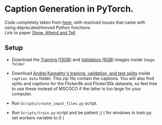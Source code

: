 # Caption Generation in PyTorch.

Code completely taken from [here]("https://github.com/sgrvinod/a-PyTorch-Tutorial-to-Image-Captioning?fbclid=IwAR1yrSMIODRjfs4Nj12lhexf1Djn5J3d23-GTFNkymDYUvaeAAkddlGWnAQ"),  with resolved issues that came with using deprecated/moved Python functions.  
Link to paper [Show, Attend and Tell]("https://arxiv.org/abs/1502.03044")

## Setup
- Download the [Training (13GB)](http://images.cocodataset.org/zips/train2014.zip) and [Validation (6GB)](http://images.cocodataset.org/zips/val2014.zip) images inside ```Image folder```

- Download [Andrej Karpathy's training, validation, and test splits](http://cs.stanford.edu/people/karpathy/deepimagesent/caption_datasets.zip) inside ```caption data``` folder. This zip file contain the captions. You will also find splits and captions for the Flicker8k and Flicker30k datasets, so feel free to use these instead of MSCOCO if the latter is too large for your computer.

- Run ```Scripts/create_input_files.py``` script.

- Run ```Scripts/train.py``` script and be patient ;) ( for windows in train.py set workers variable to 0 )
